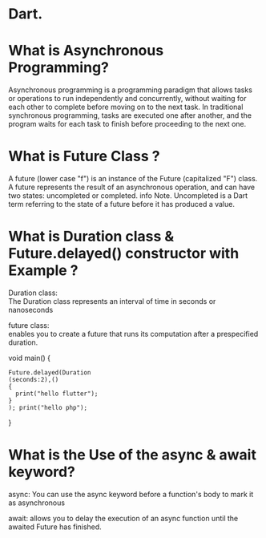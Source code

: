 # Dart.
# What is  Asynchronous Programming?

Asynchronous programming is a programming paradigm that allows tasks or operations to run independently and concurrently, without waiting for each other to complete before moving on to the next task. In traditional synchronous programming, tasks are executed one after another, and the program waits for each task to finish before proceeding to the next one.

# What is Future Class ?

A future (lower case "f") is an instance of the Future (capitalized "F") class. A future represents the result of an asynchronous operation, and can have two states: uncompleted or completed. info Note. Uncompleted is a Dart term referring to the state of a future before it has produced a value.

# What is Duration class & Future.delayed() constructor with Example ?

Duration class:  
The Duration class represents an interval of time in seconds or nanoseconds

future class:   
enables you to create a future that runs its computation after a prespecified duration.

void main()
{
  
    Future.delayed(Duration
    (seconds:2),()
    { 
      print("hello flutter");
    }
    ); print("hello php");
}

# What is the Use of the async & await keyword?
async:
You can use the async keyword before a function's body to mark it as asynchronous

await:
allows you to delay the execution of an async function until the awaited Future has finished.

